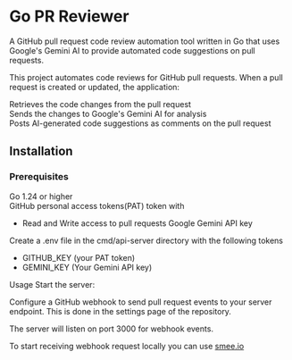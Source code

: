# Go PR Reviewer

A GitHub pull request code review automation tool written in Go that uses Google's Gemini AI to provide automated code suggestions on pull requests.

This project automates code reviews for GitHub pull requests. When a pull request is created or updated, the application:

Retrieves the code changes from the pull request  
Sends the changes to Google's Gemini AI for analysis  
Posts AI-generated code suggestions as comments on the pull request

## Installation

### Prerequisites

Go 1.24 or higher  
GitHub personal access tokens(PAT) token with

- Read and Write access to pull requests
  Google Gemini API key

Create a .env file in the cmd/api-server directory with the following tokens

- GITHUB_KEY (your PAT token)
- GEMINI_KEY (Your Gemini API key)

Usage
Start the server:

Configure a GitHub webhook to send pull request events to your server endpoint.
This is done in the settings page of the repository.

The server will listen on port 3000 for webhook events.

To start receiving webhook request locally you can use [smee.io](https://smee.io/)
